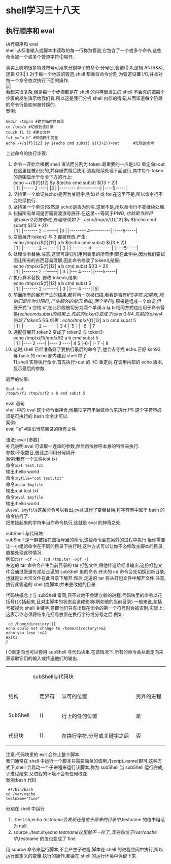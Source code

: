 # shell学习三十八天
## 执行顺序和 eval

执行顺序和 eval  
shell 从标准输入或脚本中读取的每一行称为管道,它包含了一个或多个命令,这些命令被一个或多个管道字符(|)隔开.  
 
事实上嗨哟很多特殊符号可用来分割单个的命令:分号(;),管道(|),&,逻辑 AND(&&),逻辑 OR(||).对于每一个地区的管道,shell 都会将命令分割,为管道设置 I/O,并且对每一个命令依次执行下面的操作.  
![](http://img.blog.csdn.net/20150705164346433?watermark/2/text/aHR0cDovL2Jsb2cuY3Nkbi5uZXQv/font/5a6L5L2T/fontsize/400/fill/I0JBQkFCMA==/dissolve/70/gravity/Center)  
看起来很复杂,但是每一个步骤都是在 shell 的内存里发生的,shell 不会真的把每个步骤的发生演示给我们看.所以这是我们分析 shell 内存的情况,从而知道每个阶段的命令行是如何被转换的.  
案例:  

```
mkdir /tmp/x #建立临时性目录  
cd /tmp/x #切换到该目录  
touch f1 f2 #建立文件  
f=f y=”a b” #赋值两个变量  
echo ~+/${f}[12] $y $(echo cmd subst) $((3+2))>out      #忙碌的命令  
```
 
上述命令的执行步骤:  
1. 命令一开始会根据 shell 语法而分割为 token.最重要的一点是:I/O 重定向>out 在这里是被识别的,并存储供稍后使用.流程继续处理下面这行,其中每个 token 的范围显示于命令下方的行上:  
echo ~+/${f}[12] $y $(echo cmd subst) $((3 + 2))   
| 1 | |----- 2 ----| |3 | |-------- 4----------| |----5-----|    
2. 坚持第一个单词(echo)是否为关键字,例如 if 或 for.在这里不是,所以命令行不变继续执行.  
3. 坚持第一个单词(依然是 echo)是否为别名.这里不是,所以命令行不变继续处理.  
4. 扫描所有单词是否需要波浪号展开.在这里~+等同于$PWD,也就是当前目录.token2 将被修改,处理继续如下:  
echo /tmp/x/${f}[12] $y $(echo cmd subst) $((3 + 2))   
| 1 | |------- 2 -------| |3 | |-------- 4----------| |----5-----|   
5. 变量展开:token2 与 3 都被修改.产生:  
echo /tmp/x/${f}[12] a b $(echo cmd subst) $((3 + 2))   
| 1 | |------- 2 -------| | 3 | |-------- 4----------| |----5-----|  
6. 处理命令替换.注意,这里可递归引用列表里的所有步骤!在此例中,因为我们要试图让所有的东西容易理解,因此命令修改了token4,结果:  
echo /tmp/x/${f}[12] a b cmd subst $((3 + 2))   
| 1 | |------- 2 -------| | 3 | |--- 4 ----| |----5-----|  
7. 执行算术替换 .修改 token5,结果:  
echo /tmp/x/${f}[12] a b cmd subst 5   
| 1 | |------- 2 -------| | 3 | |--- 4 ----| |5|   
8. 前面所有的展开产生的结果,都将再一次被扫描,看看是否有$IFS 字符.如果有,则他们是作为分隔符,产生额外的单词.例如,两个字符$y 原来是组成一个单词,但展开式”a 空格 b”,在此阶段被切分为两个单词:a 与 b.相同方式也应用于命令替换$(echo cmd subst)的结果上.先前的 token3 变成了 token3 与 4.先前的 token4 则成了 token5 与 6.结果:  
echo /tmp/x/${f}[12] a b cmd subst 5   
| 1 | |------- 2 -------| 3 4 |-5-| |- 6 -| 7  
9. 通配符展开.token2 变成了 token2 与 token3:  
echo /tmp/x/$f1 /tmp/x/$f2 a b cmd subst 5   
| 1 | |---- 2 ----| |---- 3 ----| 4 5 |-6-| |- 7 -| 8  
10. 这时,shell 已经准备好了要执行最后的命令了,他会去寻找 echo.正好 ksh93 与 bash 的 echo 都内建到 shell 中了  
11.shell 实际执行命令.首先执行>out 的 I/O 重定向,在调用内部的 echo 版本,显示最后的参数.  
 
 
最后的结果:  

```
$cat out  
/tmp/x/f1 /tmp/x/f2 a b cmd subst 5  
```

eval 语句  
shell 中的 eval 这个命令很神奇,他能把字符串当做命令来执行.PS:这个字符串必须是可执行的 bash 命令才可以.    
案例:   
eval “ls” #输出当前目录的所有文件   
 
语法: eval [参数]   
补充说明:eval 可读取一连串的参数,然后再依惨呼本身的特性来执行.  
参数:不限数目,彼此之间用分号隔开.  
案例:我有一个文件test.txt  
命令:```cat test.txt```  
输出:hello world  
命令:```myfile="cat test.txt"```  
命令:```echo $myfile```  
输出:cat test.txt  
命令:```eval $myfile```  
输出:hello world  
从```eval $myfile```这条命令可以看出,eval 进行了变量替换,将字符串中属于 bash 的命令执行了.  
把拼接起来的字符串当作命令执行,这就是 eval 的神奇之处.  
 
subShell 与代码块  
subShell 是一群被括在圆括号里的命令,这些命令会在另外的进程中执行.当你需要让一小组的命令在不同的目录下执行时,这种方式可以让你不必修改主脚本的目录,直接处理这种情况.  
例如:```tar -cf -.| (cd /tmp;tar -xpf -)```  
左边的 tar 命令会产生当前目录的 tar 打包文件,将他传送给标准输出.这份打包文件会通过管道传递给走遍的 subShell 里的命令.开头的 cd 命令会先切换到新目录,也就是让大宝文件在此目录下解开.然后,走遍的 tar 将从打包文件中解开文件.注意,执行此管道的 shell(或脚本)并未更改他的目录.  
 
代码块概念上与 subShell 雷同,只不过他不会建立新的进程.代码块里的命令以花括号({})括起来,且对主脚本的状态会造成影响(例如他的当前目录).一般来说,花括号被视为 shell 关键字,意即他们只有出现在命令的第一个符号时会被识别.实际上:这表示你必须将结束花括号放置在换行字符或分号之后.例如:  

```
 cd /home/directory||{  
echo could not change to /home/directory!>&2  
echo you lose !>&2  
exit1  
}  
```

I O重定向也可以套用 subShell 与代码块里.在该情况下,所有的命令会从重定向来源读取它们的输入或传送他们的输出.  

<table>
<tbody>
<tr>
<td width="568" valign="top" colspan="4">
<p>&nbsp;&nbsp;&nbsp;&nbsp;&nbsp;&nbsp;&nbsp;&nbsp;&nbsp;&nbsp;&nbsp;&nbsp;&nbsp;&nbsp;&nbsp;&nbsp;&nbsp;&nbsp;subShell<span style="font-family:宋体">与代码块</span></p>
</td>
</tr>
<tr>
<td valign="top">
<p>结构</p>
</td>
<td valign="top">
<p>定界符</p>
</td>
<td valign="top">
<p>认可的位置</p>
</td>
<td valign="top">
<p>另外的进程</p>
</td>
</tr>
<tr>
<td valign="top">
<p>SubShell</p>
</td>
<td valign="top">
<p>()</p>
</td>
<td valign="top">
<p>行上的任何位置</p>
</td>
<td valign="top">
<p>是</p>
</td>
</tr>
<tr>
<td valign="top">
<p>代码块</p>
</td>
<td valign="top">
<p>{}</p>
</td>
<td valign="top">
<p>在换行字符<span style="font-family:Times New Roman">,</span><span style="font-family:宋体">分号或关键字之后</span></p>
</td>
<td valign="top">
<p>否</p>
</td>
</tr>
</tbody>
</table>
 
注意:代码块里的 exit 会终止整个脚本.  
我们通常在 shell 中运行一个脚本只需要简单的调用./[script_name]即可,这种方式下,shell 会启动一个子进程来运行该脚本,称为 subShell,当 subShell 运行完成,子进程结束.父进程的环境不会有任何改变.  
案例:bash 代码  

```
 #!/bin/bash  
cd /var/cache  
testname="fine"  
```
 
分别在 shell 中运行  
1.  ./test.sh;echo $testname  会发现还是位于原来的目录中,$testname 的值书粗话为 null.  
2. source ./test.sh;echo $testname 这里就不一样了,现在你位于/var/cache 中,$testname 的值也变成了 fine  
  
用 source 命令来运行脚本,不会产生子进程,脚本在 shell 的进程空间中执行,所以运行重定义的变量,执行的操作,都会在 shell 的运行环境中保留下来.